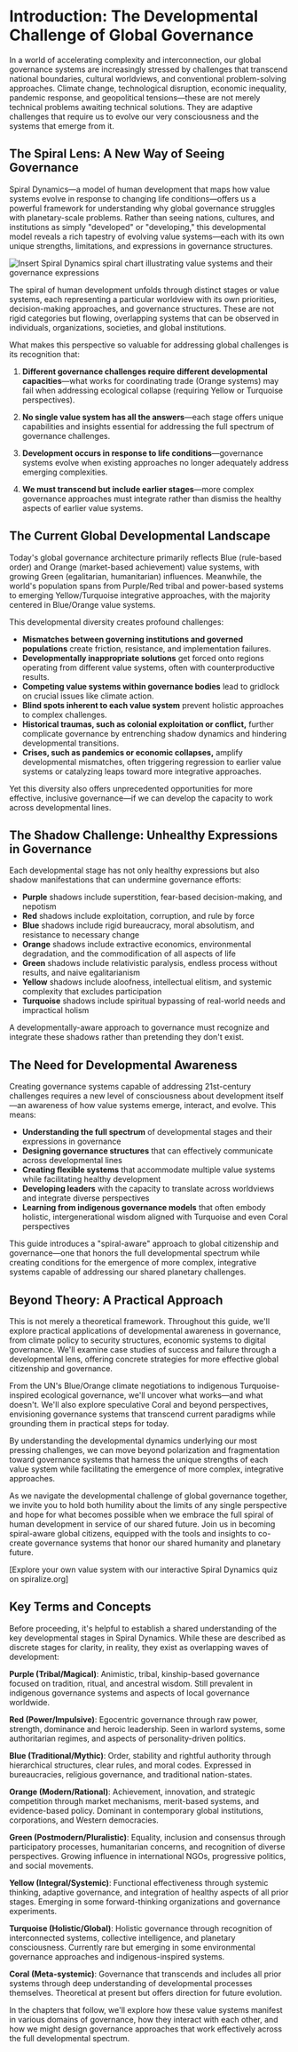 # Introduction: The Developmental Challenge of Global Governance

In a world of accelerating complexity and interconnection, our global governance systems are increasingly stressed by challenges that transcend national boundaries, cultural worldviews, and conventional problem-solving approaches. Climate change, technological disruption, economic inequality, pandemic response, and geopolitical tensions—these are not merely technical problems awaiting technical solutions. They are adaptive challenges that require us to evolve our very consciousness and the systems that emerge from it.

## The Spiral Lens: A New Way of Seeing Governance

Spiral Dynamics—a model of human development that maps how value systems evolve in response to changing life conditions—offers us a powerful framework for understanding why global governance struggles with planetary-scale problems. Rather than seeing nations, cultures, and institutions as simply "developed" or "developing," this developmental model reveals a rich tapestry of evolving value systems—each with its own unique strengths, limitations, and expressions in governance structures.

![Insert Spiral Dynamics spiral chart illustrating value systems and their governance expressions](/content/guides/governance/spiral-dynamics-governance-chart.svg)

The spiral of human development unfolds through distinct stages or value systems, each representing a particular worldview with its own priorities, decision-making approaches, and governance structures. These are not rigid categories but flowing, overlapping systems that can be observed in individuals, organizations, societies, and global institutions.

What makes this perspective so valuable for addressing global challenges is its recognition that:

1. **Different governance challenges require different developmental capacities**—what works for coordinating trade (Orange systems) may fail when addressing ecological collapse (requiring Yellow or Turquoise perspectives).

2. **No single value system has all the answers**—each stage offers unique capabilities and insights essential for addressing the full spectrum of governance challenges.

3. **Development occurs in response to life conditions**—governance systems evolve when existing approaches no longer adequately address emerging complexities.

4. **We must transcend but include earlier stages**—more complex governance approaches must integrate rather than dismiss the healthy aspects of earlier value systems.

## The Current Global Developmental Landscape

Today's global governance architecture primarily reflects Blue (rule-based order) and Orange (market-based achievement) value systems, with growing Green (egalitarian, humanitarian) influences. Meanwhile, the world's population spans from Purple/Red tribal and power-based systems to emerging Yellow/Turquoise integrative approaches, with the majority centered in Blue/Orange value systems.

This developmental diversity creates profound challenges:

- **Mismatches between governing institutions and governed populations** create friction, resistance, and implementation failures.
- **Developmentally inappropriate solutions** get forced onto regions operating from different value systems, often with counterproductive results.
- **Competing value systems within governance bodies** lead to gridlock on crucial issues like climate action.
- **Blind spots inherent to each value system** prevent holistic approaches to complex challenges.
- **Historical traumas, such as colonial exploitation or conflict,** further complicate governance by entrenching shadow dynamics and hindering developmental transitions.
- **Crises, such as pandemics or economic collapses,** amplify developmental mismatches, often triggering regression to earlier value systems or catalyzing leaps toward more integrative approaches.

Yet this diversity also offers unprecedented opportunities for more effective, inclusive governance—if we can develop the capacity to work across developmental lines.

## The Shadow Challenge: Unhealthy Expressions in Governance

Each developmental stage has not only healthy expressions but also shadow manifestations that can undermine governance efforts:

- **Purple** shadows include superstition, fear-based decision-making, and nepotism
- **Red** shadows include exploitation, corruption, and rule by force
- **Blue** shadows include rigid bureaucracy, moral absolutism, and resistance to necessary change
- **Orange** shadows include extractive economics, environmental degradation, and the commodification of all aspects of life
- **Green** shadows include relativistic paralysis, endless process without results, and naive egalitarianism
- **Yellow** shadows include aloofness, intellectual elitism, and systemic complexity that excludes participation
- **Turquoise** shadows include spiritual bypassing of real-world needs and impractical holism

A developmentally-aware approach to governance must recognize and integrate these shadows rather than pretending they don't exist.

## The Need for Developmental Awareness

Creating governance systems capable of addressing 21st-century challenges requires a new level of consciousness about development itself—an awareness of how value systems emerge, interact, and evolve. This means:

- **Understanding the full spectrum** of developmental stages and their expressions in governance
- **Designing governance structures** that can effectively communicate across developmental lines
- **Creating flexible systems** that accommodate multiple value systems while facilitating healthy development
- **Developing leaders** with the capacity to translate across worldviews and integrate diverse perspectives
- **Learning from indigenous governance models** that often embody holistic, intergenerational wisdom aligned with Turquoise and even Coral perspectives

This guide introduces a "spiral-aware" approach to global citizenship and governance—one that honors the full developmental spectrum while creating conditions for the emergence of more complex, integrative systems capable of addressing our shared planetary challenges.

## Beyond Theory: A Practical Approach

This is not merely a theoretical framework. Throughout this guide, we'll explore practical applications of developmental awareness in governance, from climate policy to security structures, economic systems to digital governance. We'll examine case studies of success and failure through a developmental lens, offering concrete strategies for more effective global citizenship and governance.

From the UN's Blue/Orange climate negotiations to indigenous Turquoise-inspired ecological governance, we'll uncover what works—and what doesn't. We'll also explore speculative Coral and beyond perspectives, envisioning governance systems that transcend current paradigms while grounding them in practical steps for today.

By understanding the developmental dynamics underlying our most pressing challenges, we can move beyond polarization and fragmentation toward governance systems that harness the unique strengths of each value system while facilitating the emergence of more complex, integrative approaches.

As we navigate the developmental challenge of global governance together, we invite you to hold both humility about the limits of any single perspective and hope for what becomes possible when we embrace the full spiral of human development in service of our shared future. Join us in becoming spiral-aware global citizens, equipped with the tools and insights to co-create governance systems that honor our shared humanity and planetary future.

[Explore your own value system with our interactive Spiral Dynamics quiz on spiralize.org]

## Key Terms and Concepts

Before proceeding, it's helpful to establish a shared understanding of the key developmental stages in Spiral Dynamics. While these are described as discrete stages for clarity, in reality, they exist as overlapping waves of development:

**Purple (Tribal/Magical)**: Animistic, tribal, kinship-based governance focused on tradition, ritual, and ancestral wisdom. Still prevalent in indigenous governance systems and aspects of local governance worldwide.

**Red (Power/Impulsive)**: Egocentric governance through raw power, strength, dominance and heroic leadership. Seen in warlord systems, some authoritarian regimes, and aspects of personality-driven politics.

**Blue (Traditional/Mythic)**: Order, stability and rightful authority through hierarchical structures, clear rules, and moral codes. Expressed in bureaucracies, religious governance, and traditional nation-states.

**Orange (Modern/Rational)**: Achievement, innovation, and strategic competition through market mechanisms, merit-based systems, and evidence-based policy. Dominant in contemporary global institutions, corporations, and Western democracies.

**Green (Postmodern/Pluralistic)**: Equality, inclusion and consensus through participatory processes, humanitarian concerns, and recognition of diverse perspectives. Growing influence in international NGOs, progressive politics, and social movements.

**Yellow (Integral/Systemic)**: Functional effectiveness through systemic thinking, adaptive governance, and integration of healthy aspects of all prior stages. Emerging in some forward-thinking organizations and governance experiments.

**Turquoise (Holistic/Global)**: Holistic governance through recognition of interconnected systems, collective intelligence, and planetary consciousness. Currently rare but emerging in some environmental governance approaches and indigenous-inspired systems.

**Coral (Meta-systemic)**: Governance that transcends and includes all prior systems through deep understanding of developmental processes themselves. Theoretical at present but offers direction for future evolution.

In the chapters that follow, we'll explore how these value systems manifest in various domains of governance, how they interact with each other, and how we might design governance approaches that work effectively across the full developmental spectrum.
